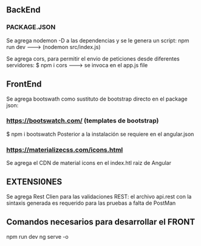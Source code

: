 ## BackEnd
### PACKAGE.JSON
Se agrega nodemon -D a las dependencias y se le genera un script:
npm run dev ---> (nodemon src/index.js)

Se agrega cors, para permitir el envio de peticiones desde diferentes servidores:
$ npm i cors ---> se invoca en el app.js file

## FrontEnd
Se agrega bootswath como sustituto de bootstrap directo en el package json:
### https://bootswatch.com/ (templates de bootstrap)
$ npm i bootswatch
Posterior a la instalación se requiere en el angular.json

### https://materializecss.com/icons.html
Se agrega el CDN de material icons en el index.htl raiz de Angular
## EXTENSI0NES 
Se agrega Rest Clien para las validaciones REST:
el archivo api.rest con la sintaxis generada es requerido para las pruebas a falta de PostMan 

## Comandos necesarios para desarrollar el FRONT
npm run dev
ng serve -o